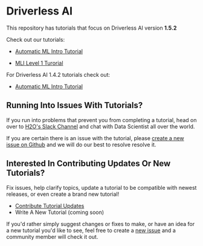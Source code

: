
# Driverless AI

This repository has tutorials that focus on Driverless AI version **1.5.2**

Check out our tutorials:

- [Automatic ML Intro Tutorial](https://github.com/h2oai/tutorials/blob/master/DriverlessAI/automatic-ml-intro-tutorial/automatic-ml-intro-tutorial.md)

- [MLI Level 1 Turorial](https://github.com/h2oai/tutorials/blob/master/DriverlessAI/mli-level-1-tutorial/mli-level-1-tutorial.md)

For Driverless AI 1.4.2 tutorials check out:

- [Automatic ML Intro Tutorial](https://github.com/h2oai/tutorials/tree/1.4.2/DriverlessAI/automatic-ml-intro-tutorial)

## Running Into Issues With Tutorials?

If you run into problems that prevent you from completing a tutorial, head on over to [H2O's Slack Channel](https://www.h2o.ai/community/driverless-ai-community/) and chat with Data Scientist all over the world.

If you are certain there is an issue with the tutorial, please [create a new issue on Github](https://github.com/h2oai/tutorials/issues) and we will do our best to resolve resolve it.

## Interested In Contributing Updates Or New Tutorials?

Fix issues, help clarify topics, update a tutorial to be compatible with newest releases, or even create a brand new tutorial!

- [Contribute Tutorial Updates](https://github.com/h2oai/tutorials/blob/master/.github/contribute-tutorial-updates.md)
- Write A New Tutorial (coming soon)

If you'd rather simply suggest changes or fixes to make, or have an idea for a new tutorial you'd like to see, feel free to create a [new issue](https://github.com/h2oai/tutorials/issues)  and a community member will check it out.
